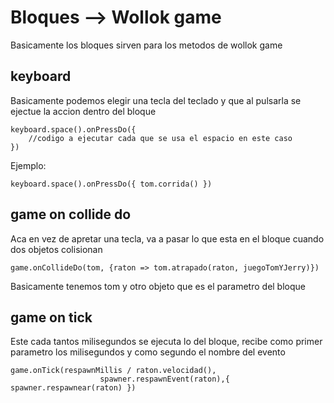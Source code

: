 # Bloques --> Wollok game

Basicamente los bloques sirven para los metodos de wollok game
## keyboard

Basicamente podemos elegir una tecla del teclado y que al pulsarla se ejectue la accion dentro del bloque

```wollok
keyboard.space().onPressDo({
    //codigo a ejecutar cada que se usa el espacio en este caso
})
```

Ejemplo:
```wollok
keyboard.space().onPressDo({ tom.corrida() })
```

## game on collide do
Aca en vez de apretar una tecla, va a pasar lo que esta en el bloque cuando dos objetos colisionan

```wollok
game.onCollideDo(tom, {raton => tom.atrapado(raton, juegoTomYJerry)})
```
Basicamente tenemos tom y otro objeto que es el parametro del bloque

## game on tick

Este cada tantos milisegundos se ejecuta lo del bloque, recibe como primer parametro los milisegundos y como segundo el nombre del evento

```wollok
game.onTick(respawnMillis / raton.velocidad(),
					spawner.respawnEvent(raton),{ spawner.respawnear(raton) })
```